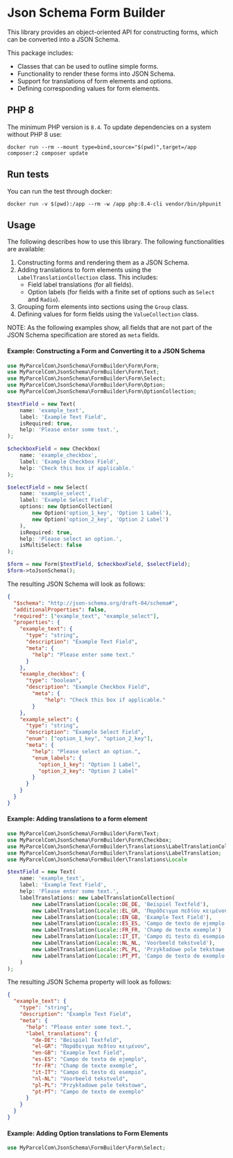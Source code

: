 # Json Schema Form Builder
This library provides an object-oriented API for constructing forms, which can be converted into a JSON Schema. 

This package includes:
- Classes that can be used to outline simple forms.
- Functionality to render these forms into JSON Schema.
- Support for translations of form elements and options.
- Defining corresponding values for form elements.

## PHP 8
The minimum PHP version is `8.4`. To update dependencies on a system without PHP 8 use:
```shell
docker run --rm --mount type=bind,source="$(pwd)",target=/app composer:2 composer update
```

## Run tests
You can run the test through docker:
```shell
docker run -v $(pwd):/app --rm -w /app php:8.4-cli vendor/bin/phpunit
```

## Usage
The following describes how to use this library. The following functionalities are available:
1. Constructing forms and rendering them as a JSON Schema.
2. Adding translations to form elements using the `LabelTranslationCollection` class. This includes:
   - Field label translations (for all fields).
   - Option labels (for fields with a finite set of options such as `Select` and `Radio`).
3. Grouping form elements into sections using the `Group` class.
4. Defining values for form fields using the `ValueCollection` class.

NOTE: As the following examples show, all fields that are not part of the JSON Schema specification are stored as `meta` fields.

#### Example: Constructing a Form and Converting it to a JSON Schema
```php
use MyParcelCom\JsonSchema\FormBuilder\Form\Form;
use MyParcelCom\JsonSchema\FormBuilder\Form\Text;
use MyParcelCom\JsonSchema\FormBuilder\Form\Select;
use MyParcelCom\JsonSchema\FormBuilder\Form\Option;
use MyParcelCom\JsonSchema\FormBuilder\Form\OptionCollection;

$textField = new Text(
    name: 'example_text',
    label: 'Example Text Field',
    isRequired: true,
    help: 'Please enter some text.',
);

$checkboxField = new Checkbox(
    name: 'example_checkbox',
    label: 'Example Checkbox Field',
    help: 'Check this box if applicable.'
);

$selectField = new Select(
    name: 'example_select',
    label: 'Example Select Field',
    options: new OptionCollection(
        new Option('option_1_key', 'Option 1 Label'),
        new Option('option_2_key', 'Option 2 Label')
    ),
    isRequired: true,
    help: 'Please select an option.',
    isMultiSelect: false
);

$form = new Form($textField, $checkboxField, $selectField);
$form->toJsonSchema();
```
The resulting JSON Schema will look as follows:
```json
{
  "$schema": "http://json-schema.org/draft-04/schema#",
  "additionalProperties": false,
  "required": ["example_text", "example_select"],
  "properties": {
    "example_text": {
      "type": "string",
      "description": "Example Text Field",
      "meta": {
        "help": "Please enter some text."
      }
    },
    "example_checkbox": {
      "type": "boolean",
      "description": "Example Checkbox Field",
        "meta": {
            "help": "Check this box if applicable."
        }
    },
    "example_select": {
      "type": "string",
      "description": "Example Select Field",
      "enum": ["option_1_key", "option_2_key"],
      "meta": {
        "help": "Please select an option.",
        "enum_labels": {
          "option_1_key": "Option 1 Label",
          "option_2_key": "Option 2 Label"
        }
      }
    }
  }
}
```

#### Example: Adding translations to a form element
```php
use MyParcelCom\JsonSchema\FormBuilder\Form\Text;
use MyParcelCom\JsonSchema\FormBuilder\Form\Checkbox;
use MyParcelCom\JsonSchema\FormBuilder\Translations\LabelTranslationCollection;
use MyParcelCom\JsonSchema\FormBuilder\Translations\LabelTranslation;
use MyParcelCom\JsonSchema\FormBuilder\Translations\Locale

$textField = new Text(
    name: 'example_text',
    label: 'Example Text Field',
    help: 'Please enter some text.',
    labelTranslations: new LabelTranslationCollection(
        new LabelTranslation(Locale::DE_DE, 'Beispiel Textfeld'),
        new LabelTranslation(Locale::EL_GR, 'Παράδειγμα πεδίου κειμένου'),
        new LabelTranslation(Locale::EN_GB, 'Example Text Field'),
        new LabelTranslation(Locale::ES_ES, 'Campo de texto de ejemplo'),
        new LabelTranslation(Locale::FR_FR, 'Champ de texte exemple')
        new LabelTranslation(Locale::IT_IT, 'Campo di testo di esempio'),
        new LabelTranslation(Locale::NL_NL, 'Voorbeeld tekstveld'),
        new LabelTranslation(Locale::PL_PL, 'Przykładowe pole tekstowe'),
        new LabelTranslation(Locale::PT_PT, 'Campo de texto de exemplo'),
    )
);
```
The resulting JSON Schema property will look as follows:
```json
{
  "example_text": {
    "type": "string",
    "description": "Example Text Field",
    "meta": {
      "help": "Please enter some text.",
      "label_translations": {
        "de-DE": "Beispiel Textfeld",
        "el-GR": "Παράδειγμα πεδίου κειμένου",
        "en-GB": "Example Text Field",
        "es-ES": "Campo de texto de ejemplo",
        "fr-FR": "Champ de texte exemple",
        "it-IT": "Campo di testo di esempio",
        "nl-NL": "Voorbeeld tekstveld",
        "pl-PL": "Przykładowe pole tekstowe",
        "pt-PT": "Campo de texto de exemplo"
      }
    }
  }
}
```
#### Example: Adding Option translations to Form Elements
```php
use MyParcelCom\JsonSchema\FormBuilder\Form\Select;



```
